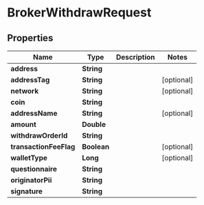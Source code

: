 

# BrokerWithdrawRequest


## Properties

| Name | Type | Description | Notes |
|------------ | ------------- | ------------- | -------------|
|**address** | **String** |  |  |
|**addressTag** | **String** |  |  [optional] |
|**network** | **String** |  |  [optional] |
|**coin** | **String** |  |  |
|**addressName** | **String** |  |  [optional] |
|**amount** | **Double** |  |  |
|**withdrawOrderId** | **String** |  |  |
|**transactionFeeFlag** | **Boolean** |  |  [optional] |
|**walletType** | **Long** |  |  [optional] |
|**questionnaire** | **String** |  |  |
|**originatorPii** | **String** |  |  |
|**signature** | **String** |  |  |



